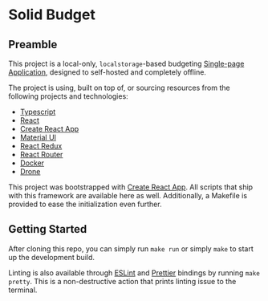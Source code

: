 # Solid Budget

## Preamble

This project is a local-only, `localstorage`-based budgeting [Single-page Application](https://en.wikipedia.org/wiki/Single-page_application), designed to self-hosted and completely offline.

The project is using, built on top of, or sourcing resources from the following projects and technologies:
- [Typescript](https://www.typescriptlang.org/)
- [React](https://reactjs.org/)
- [Create React App](https://create-react-app.dev/)
- [Material UI](https://mui.com/)
- [React Redux](https://react-redux.js.org/)
- [React Router](https://reactrouter.com/en/main)
- [Docker](https://www.docker.com/)
- [Drone](https://www.drone.io/)


This project was bootstrapped with [Create React App](https://github.com/facebook/create-react-app). All scripts that ship with this framework are available here as well. Additionally, a Makefile is provided to ease the initialization even further.

## Getting Started

After cloning this repo, you can simply run `make run` or simply `make` to start up the development build. 

Linting is also available through [ESLint](https://eslint.org/) and [Prettier](https://prettier.io/) bindings by running `make pretty`. This is a non-destructive action that prints linting issue to the terminal.

